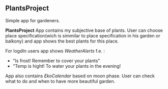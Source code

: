 ## PlantsProject
Simple app for gardeners.

**PlantsProject** App contains my subjective base of plants. 
User can choose place specification(wich is simmilar to place specification in his garden or balkony) and app shows the best plants for this place.

For logdIn users app shows *WeatherAlerts* f.e. :
- "Is frost! Remember to cover your plants"
- "Temp is hight! To water your plants in the evening!

App also contains *EkoCalendar* based on moon phase. User can check what to do and when to have more beautiful garden.
